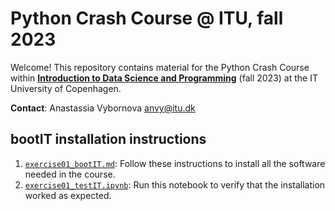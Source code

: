 # Python Crash Course @ ITU, fall 2023

Welcome! This repository contains material for the Python Crash Course within  [**Introduction to Data Science and Programming**](https://learnit.itu.dk/course/view.php?id=3022199) (fall 2023) at the IT University of Copenhagen.

**Contact**: Anastassia Vybornova [anvy@itu.dk](mailto:anvy@itu.dk)

## bootIT installation instructions

1. [`exercise01_bootIT.md`](https://github.com/anastassiavybornova/pythoncrashcourse/blob/main/exercise01_bootIT.md): Follow these instructions to install all the software needed in the course.
2. [`exercise01_testIT.ipynb`](https://github.com/anastassiavybornova/pythoncrashcourse/blob/main/exercise01_testIT.ipynb): Run this notebook to verify that the installation worked as expected.
